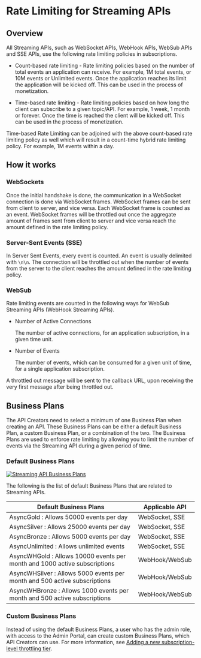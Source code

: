 # Rate Limiting for Streaming APIs

## Overview

All Streaming APIs, such as WebSocket APIs, WebHook APIs, WebSub APIs and SSE APIs, use the following rate limiting policies in subscriptions.

- Count-based rate limiting - Rate limiting policies based on the number of total events an application can receive. For example, 1M total events, or 10M events or Unlimited events. Once the application reaches its limit the application will be kicked off. This can be used in the process of monetization.

- Time-based rate limiting -  Rate limiting policies based on how long the client can subscribe to a given topic/API. For example, 1 week, 1 month or forever. Once the time is reached the client will be kicked off. This can be used in the process of monetization.

Time-based Rate Limiting can be adjoined with the above count-based rate limiting policy as well which will result in a count-time hybrid rate limiting policy. For example, 1M events within a day.

## How it works

### WebSockets

Once the initial handshake is done, the communication in a WebSocket connection is done via WebSocket frames. WebSocket frames can be sent from client to server, and vice versa. Each WebSocket frame is counted as an event. WebSocket frames will be throttled out once the aggregate amount of frames sent from client to server and vice versa reach the amount defined in the rate limiting policy.

### Server-Sent Events (SSE)

In Server Sent Events, every event is counted. An event is usually delimited with `\n\n`. The connection will be throttled out when the number of events from the server to the client reaches the amount defined in the rate limiting policy.

### WebSub

Rate limiting events are counted in the following ways for WebSub Streaming APIs (WebHook Streaming APIs).

- Number of Active Connections

     The number of active connections, for an application subscription, in a given time unit.

- Number of Events

     The number of events, which can be consumed for a given unit of time, for a single application subscription.

A throttled out message will be sent to the callback URL, upon receiving the very first message after being throttled out.

## Business Plans

The API Creators need to select a minimum of one Business Plan when creating an API. These Business Plans can be either a default Business Plan, a custom Business Plan, or a combination of the two. The Business Plans are used to enforce rate limiting by allowing you to limit the number of events via the Streaming API during a given period of time.

### Default Business Plans

[![Streaming API Business Plans]({{base_path}}/assets/img/design/rate-limiting/stream-api-business-plans.png)]({{base_path}}/assets/img/design/rate-limiting/stream-api-business-plans.png)

The following is the list of default Business Plans that are related to Streaming APIs.

| **Default Business Plans**                                                    | **Applicable API** |
|---------------------------------------------------------------------------|----------------|
| AsyncGold : Allows 50000 events per day                                   | WebSocket, SSE |
| AsyncSilver : Allows 25000 events per day                                 | WebSocket, SSE |
| AsyncBronze : Allows 5000 events per day                                  | WebSocket, SSE |
| AsyncUnlimited : Allows unlimited events                                  | WebSocket, SSE |
| AsyncWHGold : Allows 10000 events per month and 1000 active subscriptions | WebHook/WebSub |
| AsyncWHSilver : Allows 5000 events per month and 500 active subscriptions | WebHook/WebSub |
| AsyncWHBronze : Allows 1000 events per month and 500 active subscriptions | WebHook/WebSub |

### Custom Business Plans

Instead of using the default Business Plans, a user who has the admin role, with access to the Admin Portal, can create custom Business Plans, which API Creators can use. For more information, see [Adding a new subscription-level throttling tier]({{base_path}}/design/rate-limiting/adding-new-throttling-policies/#adding-a-new-subscription-level-throttling-tier).
